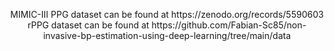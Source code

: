 <p align="center">  
MIMIC-III PPG dataset can be found at https://zenodo.org/records/5590603<br>
rPPG dataset can be found at https://github.com/Fabian-Sc85/non-invasive-bp-estimation-using-deep-learning/tree/main/data
</p>
